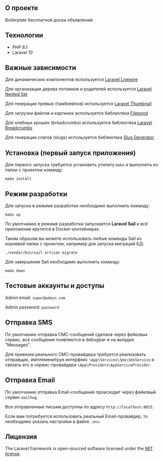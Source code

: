 ## О проекте

Boilerplate бесплатной доски объявлений.

## Технологии

- PHP 8.1
- Laravel 10

## Важные зависимости

Для динамических компонентов используется [Laravel Livewire](https://github.com/livewire/livewire)

Для организации дерева потомков и родителей используется [Laravel Nested Set](https://github.com/lazychaser/laravel-nestedset)

Для генерации превью (тамбнейлов) используется [Laravel Thumbnail](https://github.com/rolandstarke/laravel-thumbnail)

Для загрузки файлов и картинок используется библиотека [Filepond](https://github.com/pqina/filepond)

Для хлебных крошек (breadcrumbs) используется библиотека [Laravel Breadcrumbs](https://github.com/diglactic/laravel-breadcrumbs)

Для генерации слагов (slugs) используется библиотека [Slug Generator](https://github.com/ausi/slug-generator)

## Установка (первый запуск приложения)

Для первого запуска требуется установить утилиту `make` и выполнить из папки с проектом команду:

```
make install
```

## Режим разработки

Для запуска в режиме разработки необходимо выполнить команду:
```
make up
```

По умолчанию в режиме разработки запускается **Laravel Sail** и всё приложение крутится в Docker-контейнерах.

Таким образом вы можете использовать любые команды Sail из корневой папки с проектом, например для запуска миграций БД:
```
./vendor/bin/sail artisan migrate
```

Для завершения Sail необходимо выполнить команду:
```
make down
```

## Тестовые аккаунты и доступы

Admin email: `super@admin.com`

Admin password: `password`

## Отправка SMS

По умолчанию отправка СМС-сообщений сделана через фейковых сервис, все сообщения появляются в debugbar-е на вкладке "Messages".

Для привязки реального СМС-провайдера требуется реализовать отправщик, имплеменитруя интерфейс `\App\Services\Sms\SmsService` и связать его в сервис-провайдере `\App\Providers\AppServiceProvider`.

## Отправка Email

По умолчанию отправка Email-сообщений происходит через фейковый сервис `mailhog`.

Все отправленные письма доступны по адресу `http://localhost:8025`.

Если вам потребуется использовать реальный Email-провайдер, то необходимо указать настройки в файле `.env`.

## Лицензия

The Laravel framework is open-sourced software licensed under the [MIT license](https://opensource.org/licenses/MIT).
